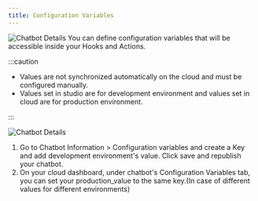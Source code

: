 ```yaml
---
title: Configuration Variables
---
```

![Chatbot Details](/img/docs/chatbot_config.png)
You can define configuration variables that will be accessible inside your Hooks and Actions. 

:::caution

- Values are not synchronized automatically on the cloud and must be configured manually.
- Values set in studio are for development environment and values set in cloud are for production environment.

:::

![Chatbot Details](/img/docs/chatbot_config_steps.png)

1. Go to Chatbot Information > Configuration variables and create a Key and add development environment's value. Click save and republish your chatbot.
2. On your cloud dashboard, under chatbot's Configuration Variables tab, you can set your production_value to the same key.(In case of different values for different environments)

